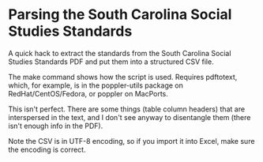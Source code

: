 # Parsing the South Carolina Social Studies Standards

A quick hack to extract the standards from the South Carolina Social Studies Standards PDF and put them into a structured CSV file.

The make command shows how the script is used.  Requires pdftotext, which, for example, is in the poppler-utils package on RedHat/CentOS/Fedora, or poppler on MacPorts.

This isn't perfect. There are some things (table column headers) that are interspersed in the text, and I don't see anyway to disentangle them (there isn't enough info in the PDF).

Note the CSV is in UTF-8 encoding, so if you import it into Excel, make sure the encoding is correct.

